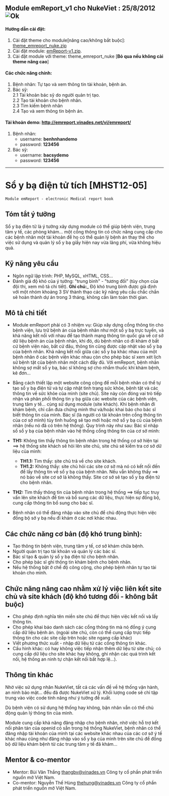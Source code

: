 ## Module emReport_v1 cho NukeViet : 25/8/2012 ![Ok](http://emreport.vinades.net/themes/theme_emreport_nuke/images/doctor-red.png)

#### Hướng dẫn cài đặt:
 1. Cài đặt theme cho module[nâng cao/không bắt buộc]: [theme_emreport_nuke.zip](https://github.com/downloads/MHST/emReport/theme_emreport_nuke.zip)
 2. Cài đặt module: [emReport-v1.zip](https://github.com/downloads/MHST/emReport/emReport-v1.zip).   
 3. Cài đặt module với theme: theme_emreport_nuke  [**Bỏ qua nếu không cài theme nâng cao**]

#### Các chức năng chính:
 1. Bệnh nhân: Tự tạo và xem thông tin tài khoản, bệnh án.
 2. Bác sỹ:   
     2.1 Tài khoản bác sỹ do người quản trị tạo.   
     2.2 Tạo tài khoản cho bệnh nhân.  
     2.3 Tìm kiếm bệnh nhân   
     2.4 Tạo và xem thông tin bệnh án.

#### Tài khoản demo: http://emreport.vinades.net/vi/emreport/
 1. Bệnh nhân:
    * username: **benhnhandemo**
    * password: **123456**
 2. Bác sỹ:
    * username: **bacsydemo**
    * password: **123456** 

<hr>

Sổ y bạ điện tử tích [MHST12-05]
==========
`Module emReport - electronic Medical report book`

Tóm tắt ý tưởng
-----------

Sổ y bạ điện tử là ý tưởng xây dựng module có thể giúp bệnh viện, trung tâm y tế, các phòng khám... một cổng thông tin có chức năng cung cấp cho các bệnh nhân một tài khoản để họ có thể quản lý bệnh án thay thế cho việc sử dụng và quản lý sổ y bạ giấy hiện nay vừa lãng phí, vừa không hiệu quả.

Kỹ năng yêu cầu
--------------
+ Ngôn ngữ lập trình: PHP, MySQL, xHTML, CSS…
+ Đánh giá độ khó của ý tưởng: "trung bình" - "tương đối" (tùy chọn của đội thi, xem mô tả chi tiết).
__Ghi chú:___ Độ khó trung bình được giả định với một nhóm khoảng 3 SV thành thạo các kỹ năng yêu cầu chắc chắn sẽ hoàn thành dự án trong 3 tháng, không cần làm toàn thời gian.

Mô tả chi tiết
--------------
+ Module emReport phải có 3 nhiệm vụ: Giúp xây dựng cổng thông tin cho bệnh viện, lưu trữ bệnh án của bệnh nhân như một sổ y bạ trực tuyến, và khả năng kết nối với nhau để tạo thành mạng thông tin quốc gia về cơ sở dữ liệu bệnh án của bệnh nhân, khi đó, dù bệnh nhân có đi khám ở bất cứ bệnh viện nào, bất cứ đâu, thông tin cũng được cập nhật vào sổ y bạ của bệnh nhân. Khả năng kết nối giữa các sổ y bạ khác nhau của một bệnh nhân ở các bệnh viện khác nhau còn cho phép bác sĩ xem xét lịch sử bệnh tật của bệnh nhân một cách đầy đủ. Với emReport, bệnh nhân không sợ mất sổ y bạ, bác sĩ không sợ cho nhầm thuốc khi khám bệnh, kê đơn...
+ Bằng cách thiết lập một website công cộng để mỗi bệnh nhân có thể tự tạo sổ y bạ điện tử và tự cập nhật tình trạng sức khỏe, bệnh tật và các thông tin về sức khỏe của mình (site chủ). Site này còn đóng vai trò tiếp nhận và phân phối thông tin y bạ giữa các website của các bệnh viện, trung tâm y tế... cùng sử dụng module (site khách).
Khi bệnh nhân đi khám bệnh, chỉ cần đưa chứng minh thư và/hoặc khai báo cho bác sĩ biết thông tin của mình. Bác sĩ (là người có tài khoản trên cổng thông tin của cơ sở mình) tùy tình huống sẽ tạo mới hoặc mở sổ y bạ cũ của bệnh nhân (nếu nó đã có trên hệ thống). Quy trình này như sau: Bác sĩ nhập số sổ y bạ của bệnh nhân vào hệ thống cổng thông tin của cơ sở mình:
+ __TH1:__ Không tìm thấy thông tin bệnh nhân trong hệ thống cơ sở hiện tại ==> hệ thống site khách sẽ hỏi lên site chủ, site chủ sẽ kiểm tra cơ sở dữ liệu của mình: 
    + __TH1.1:__ Tìm thấy: site chủ trả về cho site khách. 
    + __TH1.2:__ Không thấy: site chủ hỏi các site cơ sở mà nó có kết nối đến để lấy thông tin về sổ y bạ của bệnh nhân. Nếu vẫn không thấy ==> nó báo về site cơ sở là không thấy. Site cơ sở sẽ tạo sổ y bạ điện tử cho bệnh nhân. 
+ __TH2:__ Tìm thấy thông tin của bệnh nhân trong hệ thống ==> tiếp tục truy vấn lên site khách để tìm và bổ sung các dữ liệu, thực hiện sự đồng bộ, cung cấp thông tin bổ sung cho bác sĩ.

+ Bệnh nhân có thể đăng nhập vào site chủ để chủ động thực hiện việc đồng bộ sở y bạ nếu đi khám ở các nơi khác nhau.

Các chức năng cơ bản (độ khó trung bình):
---------
+ Tạo thông tin bệnh viện, trung tâm y tế, cơ sở khám chữa bệnh.
+ Người quản trị tạo tài khoản và quản lý các bác sĩ.
+ Bác sĩ tạo & quản lý sổ y bạ điện tử cho bệnh nhân.
+ Cho phép bác sĩ ghi thông tin khám bệnh cho bệnh nhân.
+ Nếu hệ thống bật ở chế độ công cộng, cho phép bệnh nhân tự tạo tài khoản cho mình.

Chức năng nâng cao nhằm xử lý việc liên kết site chủ và site khách (độ khó tương đối - không bắt buộc)
-------------
+ Cho phép định nghĩa tên miền site chủ để thực hiện việc kết nối và lấy thông tin.
+ Cho phép khai báo danh sách các cổng thông tin mà nó đồng ý cung cấp dữ liệu bệnh án. (ngoài site chủ, còn có thể cung cấp trực tiếp thông tin cho các site cấp trên hoặc site ngang cấp khác)
+ Viết phương thức xuất - nhập dữ liệu từ các cổng thông tin khác.
+ Cấu hình khác: có hay không việc tiếp nhận thêm dữ liệu từ site chủ; có cung cấp dữ liệu cho site khác hay không, ghi nhận các quá trình kết nối, hệ thống an ninh tự chặn kết nối bất hợp lệ…).

Thông tin khác
-------
Nhờ việc sử dụng nhân NukeViet, tất cả các vấn đề về hệ thống vận hành, an ninh bảo mật… đều đã được NukeViet xử lý. Khối lượng code sẽ chỉ tập trung vào việc code tính năng như ý tưởng đề xuất.

Dù bệnh viện có sử dụng hệ thống hay không, bận nhân vẫn có thể chủ động quản lý thông tin của mình.

Module cung cấp khả năng đăng nhập cho bệnh nhân, nhờ việc hỗ trợ kết nối phân tán của openid có sẵn trong hệ thống NukeViet, bệnh nhân có thể đăng nhập tài khoản của mình tại các website khác nhau của các cơ sở ý tế khác nhau cũng như đăng nhập vào sổ y bạ của mình trên site chủ để đồng bộ dữ liệu khám bệnh từ các trung tâm y tế đã khám...

Mentor & co-mentor
---------
+ Mentor: Bùi Văn Thắng [thangbv@vinades.vn](thangbv@vinades.vn) Công ty cổ phần phát triển nguồn mở Việt Nam.
+ Co-mentor: Nguyễn Thế Hùng [thehung@vinades.vn](thehung@vinades.vn) Công ty cổ phần phát triển nguồn mở Việt Nam.

